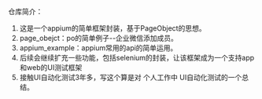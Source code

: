 仓库简介：
1. 这是一个appium的简单框架封装，基于PageObject的思想。
2. page_obejct：po的简单例子--企业微信添加成员。
3. appium_example：appium常用的api的简单运用。
4. 后续会继续扩充一些功能，包括selenium的封装，让该框架成为一个支持app和web的UI测试框架
5. 接触UI自动化测试3年多，写这个算是对 个人工作中 UI自动化测试的一个总结。
